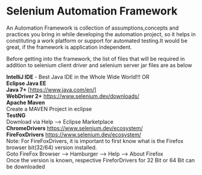 # Selenium Automation Framework
An Automation Framework is collection of assumptions,concepts and practices you bring in while developing the automation project, so it helps in constituting a work platform or support for automated testing.It would be great, if the framework is application independent.

Before getting into the framework, the list of files that will be required in addition to selenium client driver and selenium server jar files are as below

**IntelliJ IDE** - Best Java IDE in the Whole Wide World!!! OR  
**Eclipse Java EE**  
**Java 7+** [https://www.java.com/en/]  
**WebDriver 2+** https://www.selenium.dev/downloads/  
**Apache Maven**   
Create a MAVEN Project in eclipse  
**TestNG**  
Download via Help --> Eclipse Marketplace  
**ChromeDrivers**  https://www.selenium.dev/ecosystem/  
**FireFoxDrivers** https://www.selenium.dev/ecosystem/  
Note: For FireFoxDrivers, it is important to first know what is the Firefox browser bit(32/64) version installed.   
Goto FireFox Browser --> Hamburger --> Help --> About Firefox  
Once the version is known, respective FireforDrivers for 32 Bit or 64 Bit can be downloaded  
